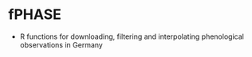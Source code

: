 # fPHASE
* R functions for downloading, filtering and interpolating phenological observations in Germany
